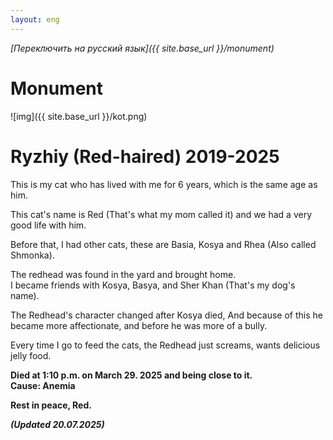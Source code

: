 ```yaml
---
layout: eng
---
```


*[Переключить на русский язык]({{ site.base_url }}/monument)*

# Monument

![img]({{ site.base_url }}/kot.png)

**Ryzhiy (Red-haired) 2019-2025**
=

This is my cat who has lived with me for 6 years, which is the same age as him.  

This cat's name is Red (That's what my mom called it) and we had a very good life with him.  

Before that, I had other cats, these are Basia, Kosya and Rhea (Also called Shmonka).  

The redhead was found in the yard and brought home.  
I became friends with Kosya, Basya, and Sher Khan (That's my dog's name).  

The Redhead's character changed after Kosya died,
And because of this he became more affectionate, and before he was more of a bully.

Every time I go to feed the cats, the Redhead just screams, wants delicious jelly food.

**Died at 1:10 p.m. on March 29. 2025 and being close to it.**  
**Cause: Anemia**

**Rest in peace, Red.**





***(Updated 20.07.2025)***  